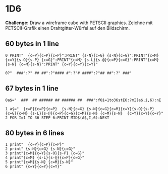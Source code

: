 # 1D6

**Challenge:**
Draw a wireframe cube with PETSCII graphics.
Zeichne mit PETSCII-Grafik einen Drahtgitter-Würfel auf den Bildschirm.

## 60 bytes in 1 line

```basic
0 PRINT"  {c=P}{c=P}{c=P}":PRINT" {s-N}{c=G} {s-N}{c=G}":PRINT"{c=M}{c=Y}{s-O}{s-P} {c=G}":PRINT"{c=M} {s-L}{s-@}{c=P}{c=G}":PRINT"{c=M}{s-N} {c=M}{s-N}":PRINT" {c=Y}{c=Y}{c=Y}"
```
```basic
0?"  ###":?" ## ##":?"#### #":?"# ####":?"## ##":?" ###"
```

## 67 bytes in 1 line

```
0a$="  ###  ## ###### ## ###### ##  ###":fOi=1to36stE6:?mI(a$,i,6):nE
```
```basic
1 a$="  {c=P}{c=P}{c=P}  {s-N}{c=G} {s-N}{c=G}{c=M}{c=Y}{s-O}{s-P} {c=G}{c=M} {s-L}{s-@}{c=P}{c=G}{c=M}{s-N} {c=M}{s-N}  {c=Y}{c=Y}{c=Y}"
2 FOR I=1 TO 36 STEP 6:PRINT MID$(A$,I,6):NEXT
```

## 80 bytes in 6 lines

```basic
1 print"  {c=P}{c=P}{c=P}"
2 print" {s-N}{c=G} {s-N}{c=G}"
3 print"{c=M}{c=Y}{s-O}{s-P} {c=G}"
4 print"{c=M} {s-L}{s-@}{c=P}{c=G}"
5 print"{c=M}{s-N} {c=M}{s-N}"
6 print" {c=Y}{c=Y}{c=Y}"
```
